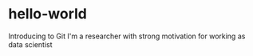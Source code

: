 # hello-world
Introducing to Git
I'm a researcher with strong motivation for working as data scientist
